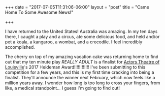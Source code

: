 +++
date = "2017-07-05T11:31:06-06:00"
layout = "post"
title = "Came Home To Some Awesome News!"

+++

I have returned to the United States! Australia was amazing. In my ten days there, I caught a play and a circus, ate some delicious food, and held and/or pet a koala, a kangaroo, a wombat, and a crocodile. I feel incredibly accomplished.

The cherry on top of my amazing vacation cake was returning home to find out that my ten minute play *REALLY ADULT* is a finalist for [Actors Theatre of Louisville](https://actorstheatre.org/)'s 2017 Heideman Award!!!!!!!!!!!! I've been submitting to this competition for a few years, and this is my first time cracking into being a finalist. They'll announce the winner next February, which now feels like a million years away. I wonder how long is too long to cross your fingers, from like, a medical standpoint... I guess I'm going to find out!